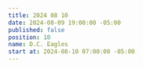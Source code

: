 ```yaml
---
title: 2024 08 10
date: 2024-08-09 19:00:00 -05:00
published: false
position: 10
name: D.C. Eagles
start at: 2024-08-10 07:00:00 -05:00
---
```


